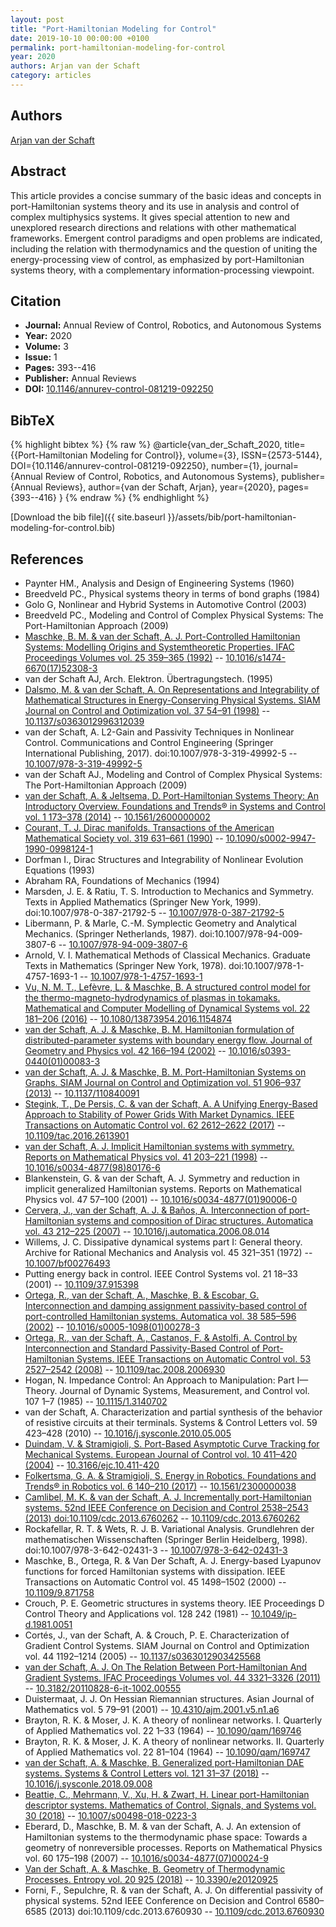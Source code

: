 ```yaml
---
layout: post
title: "Port-Hamiltonian Modeling for Control"
date: 2019-10-10 00:00:00 +0100
permalink: port-hamiltonian-modeling-for-control
year: 2020
authors: Arjan van der Schaft
category: articles
---
```

 
## Authors
[Arjan van der Schaft](authors/arjan-van-der-schaft)
 
## Abstract
 This article provides a concise summary of the basic ideas and concepts in port-Hamiltonian systems theory and its use in analysis and control of complex multiphysics systems. It gives special attention to new and unexplored research directions and relations with other mathematical frameworks. Emergent control paradigms and open problems are indicated, including the relation with thermodynamics and the question of uniting the energy-processing view of control, as emphasized by port-Hamiltonian systems theory, with a complementary information-processing viewpoint. 
 
## Citation
- **Journal:** Annual Review of Control, Robotics, and Autonomous Systems
- **Year:** 2020
- **Volume:** 3
- **Issue:** 1
- **Pages:** 393--416
- **Publisher:** Annual Reviews
- **DOI:** [10.1146/annurev-control-081219-092250](https://doi.org/10.1146/annurev-control-081219-092250)
 
## BibTeX
{% highlight bibtex %}
{% raw %}
@article{van_der_Schaft_2020,
  title={{Port-Hamiltonian Modeling for Control}},
  volume={3},
  ISSN={2573-5144},
  DOI={10.1146/annurev-control-081219-092250},
  number={1},
  journal={Annual Review of Control, Robotics, and Autonomous Systems},
  publisher={Annual Reviews},
  author={van der Schaft, Arjan},
  year={2020},
  pages={393--416}
}
{% endraw %}
{% endhighlight %}
 
[Download the bib file]({{ site.baseurl }}/assets/bib/port-hamiltonian-modeling-for-control.bib)
 
## References
- Paynter HM., Analysis and Design of Engineering Systems (1960)
- Breedveld PC., Physical systems theory in terms of bond graphs (1984)
- Golo G, Nonlinear and Hybrid Systems in Automotive Control (2003)
- Breedveld PC., Modeling and Control of Complex Physical Systems: The Port-Hamiltonian Approach (2009)
- [Maschke, B. M. & van der Schaft, A. J. Port-Controlled Hamiltonian Systems: Modelling Origins and Systemtheoretic Properties. IFAC Proceedings Volumes vol. 25 359–365 (1992)](port-controlled-hamiltonian-systems-modelling-origins-and-systemtheoretic-properties) -- [10.1016/s1474-6670(17)52308-3](https://doi.org/10.1016/s1474-6670(17)52308-3)
- van der Schaft AJ, Arch. Elektron. Übertragungstech. (1995)
- [Dalsmo, M. & van der Schaft, A. On Representations and Integrability of Mathematical Structures in Energy-Conserving Physical Systems. SIAM Journal on Control and Optimization vol. 37 54–91 (1998)](on-representations-and-integrability-of-mathematical-structures-in-energy-conserving-physical-systems) -- [10.1137/s0363012996312039](https://doi.org/10.1137/s0363012996312039)
- van der Schaft, A. L2-Gain and Passivity Techniques in Nonlinear Control. Communications and Control Engineering (Springer International Publishing, 2017). doi:10.1007/978-3-319-49992-5 -- [10.1007/978-3-319-49992-5](https://doi.org/10.1007/978-3-319-49992-5)
- van der Schaft AJ., Modeling and Control of Complex Physical Systems: The Port-Hamiltonian Approach (2009)
- [van der Schaft, A. & Jeltsema, D. Port-Hamiltonian Systems Theory: An Introductory Overview. Foundations and Trends® in Systems and Control vol. 1 173–378 (2014)](port-hamiltonian-systems-theory-an-introductory-overview) -- [10.1561/2600000002](https://doi.org/10.1561/2600000002)
- [Courant, T. J. Dirac manifolds. Transactions of the American Mathematical Society vol. 319 631–661 (1990)](dirac-manifolds) -- [10.1090/s0002-9947-1990-0998124-1](https://doi.org/10.1090/s0002-9947-1990-0998124-1)
- Dorfman I., Dirac Structures and Integrability of Nonlinear Evolution Equations (1993)
- Abraham RA, Foundations of Mechanics (1994)
- Marsden, J. E. & Ratiu, T. S. Introduction to Mechanics and Symmetry. Texts in Applied Mathematics (Springer New York, 1999). doi:10.1007/978-0-387-21792-5 -- [10.1007/978-0-387-21792-5](https://doi.org/10.1007/978-0-387-21792-5)
- Libermann, P. & Marle, C.-M. Symplectic Geometry and Analytical Mechanics. (Springer Netherlands, 1987). doi:10.1007/978-94-009-3807-6 -- [10.1007/978-94-009-3807-6](https://doi.org/10.1007/978-94-009-3807-6)
- Arnold, V. I. Mathematical Methods of Classical Mechanics. Graduate Texts in Mathematics (Springer New York, 1978). doi:10.1007/978-1-4757-1693-1 -- [10.1007/978-1-4757-1693-1](https://doi.org/10.1007/978-1-4757-1693-1)
- [Vu, N. M. T., Lefèvre, L. & Maschke, B. A structured control model for the thermo-magneto-hydrodynamics of plasmas in tokamaks. Mathematical and Computer Modelling of Dynamical Systems vol. 22 181–206 (2016)](a-structured-control-model-for-the-thermo-magneto-hydrodynamics-of-plasmas-in-tokamaks) -- [10.1080/13873954.2016.1154874](https://doi.org/10.1080/13873954.2016.1154874)
- [van der Schaft, A. J. & Maschke, B. M. Hamiltonian formulation of distributed-parameter systems with boundary energy flow. Journal of Geometry and Physics vol. 42 166–194 (2002)](hamiltonian-formulation-of-distributed-parameter-systems-with-boundary-energy-flow) -- [10.1016/s0393-0440(01)00083-3](https://doi.org/10.1016/s0393-0440(01)00083-3)
- [van der Schaft, A. J. & Maschke, B. M. Port-Hamiltonian Systems on Graphs. SIAM Journal on Control and Optimization vol. 51 906–937 (2013)](port-hamiltonian-systems-on-graphs) -- [10.1137/110840091](https://doi.org/10.1137/110840091)
- [Stegink, T., De Persis, C. & van der Schaft, A. A Unifying Energy-Based Approach to Stability of Power Grids With Market Dynamics. IEEE Transactions on Automatic Control vol. 62 2612–2622 (2017)](a-unifying-energy-based-approach-to-stability-of-power-grids-with-market-dynamics) -- [10.1109/tac.2016.2613901](https://doi.org/10.1109/tac.2016.2613901)
- [van der Schaft, A. J. Implicit Hamiltonian systems with symmetry. Reports on Mathematical Physics vol. 41 203–221 (1998)](implicit-hamiltonian-systems-with-symmetry) -- [10.1016/s0034-4877(98)80176-6](https://doi.org/10.1016/s0034-4877(98)80176-6)
- Blankenstein, G. & van der Schaft, A. J. Symmetry and reduction in implicit generalized Hamiltonian systems. Reports on Mathematical Physics vol. 47 57–100 (2001) -- [10.1016/s0034-4877(01)90006-0](https://doi.org/10.1016/s0034-4877(01)90006-0)
- [Cervera, J., van der Schaft, A. J. & Baños, A. Interconnection of port-Hamiltonian systems and composition of Dirac structures. Automatica vol. 43 212–225 (2007)](interconnection-of-port-hamiltonian-systems-and-composition-of-dirac-structures) -- [10.1016/j.automatica.2006.08.014](https://doi.org/10.1016/j.automatica.2006.08.014)
- Willems, J. C. Dissipative dynamical systems part I: General theory. Archive for Rational Mechanics and Analysis vol. 45 321–351 (1972) -- [10.1007/bf00276493](https://doi.org/10.1007/bf00276493)
- Putting energy back in control. IEEE Control Systems vol. 21 18–33 (2001) -- [10.1109/37.915398](https://doi.org/10.1109/37.915398)
- [Ortega, R., van der Schaft, A., Maschke, B. & Escobar, G. Interconnection and damping assignment passivity-based control of port-controlled Hamiltonian systems. Automatica vol. 38 585–596 (2002)](interconnection-and-damping-assignment-passivity-based-control-of-port-controlled-hamiltonian-systems) -- [10.1016/s0005-1098(01)00278-3](https://doi.org/10.1016/s0005-1098(01)00278-3)
- [Ortega, R., van der Schaft, A., Castanos, F. & Astolfi, A. Control by Interconnection and Standard Passivity-Based Control of Port-Hamiltonian Systems. IEEE Transactions on Automatic Control vol. 53 2527–2542 (2008)](control-by-interconnection-and-standard-passivity-based-control-of-port-hamiltonian-systems) -- [10.1109/tac.2008.2006930](https://doi.org/10.1109/tac.2008.2006930)
- Hogan, N. Impedance Control: An Approach to Manipulation: Part I—Theory. Journal of Dynamic Systems, Measurement, and Control vol. 107 1–7 (1985) -- [10.1115/1.3140702](https://doi.org/10.1115/1.3140702)
- van der Schaft, A. Characterization and partial synthesis of the behavior of resistive circuits at their terminals. Systems &amp; Control Letters vol. 59 423–428 (2010) -- [10.1016/j.sysconle.2010.05.005](https://doi.org/10.1016/j.sysconle.2010.05.005)
- [Duindam, V. & Stramigioli, S. Port-Based Asymptotic Curve Tracking for Mechanical Systems. European Journal of Control vol. 10 411–420 (2004)](port-based-asymptotic-curve-tracking-for-mechanical-systems) -- [10.3166/ejc.10.411-420](https://doi.org/10.3166/ejc.10.411-420)
- [Folkertsma, G. A. & Stramigioli, S. Energy in Robotics. Foundations and Trends® in Robotics vol. 6 140–210 (2017)](energy-in-robotics) -- [10.1561/2300000038](https://doi.org/10.1561/2300000038)
- [Camlibel, M. K. & van der Schaft, A. J. Incrementally port-Hamiltonian systems. 52nd IEEE Conference on Decision and Control 2538–2543 (2013) doi:10.1109/cdc.2013.6760262](incrementally-port-hamiltonian-systems) -- [10.1109/cdc.2013.6760262](https://doi.org/10.1109/cdc.2013.6760262)
- Rockafellar, R. T. & Wets, R. J. B. Variational Analysis. Grundlehren der mathematischen Wissenschaften (Springer Berlin Heidelberg, 1998). doi:10.1007/978-3-642-02431-3 -- [10.1007/978-3-642-02431-3](https://doi.org/10.1007/978-3-642-02431-3)
- Maschke, B., Ortega, R. & Van Der Schaft, A. J. Energy-based Lyapunov functions for forced Hamiltonian systems with dissipation. IEEE Transactions on Automatic Control vol. 45 1498–1502 (2000) -- [10.1109/9.871758](https://doi.org/10.1109/9.871758)
- Crouch, P. E. Geometric structures in systems theory. IEE Proceedings D Control Theory and Applications vol. 128 242 (1981) -- [10.1049/ip-d.1981.0051](https://doi.org/10.1049/ip-d.1981.0051)
- Cortés, J., van der Schaft, A. & Crouch, P. E. Characterization of Gradient Control Systems. SIAM Journal on Control and Optimization vol. 44 1192–1214 (2005) -- [10.1137/s0363012903425568](https://doi.org/10.1137/s0363012903425568)
- [van der Schaft, A. J. On The Relation Between Port-Hamiltonian And Gradient Systems. IFAC Proceedings Volumes vol. 44 3321–3326 (2011)](on-the-relation-between-port-hamiltonian-and-gradient-systems) -- [10.3182/20110828-6-it-1002.00555](https://doi.org/10.3182/20110828-6-it-1002.00555)
- Duistermaat, J. J. On Hessian Riemannian structures. Asian Journal of Mathematics vol. 5 79–91 (2001) -- [10.4310/ajm.2001.v5.n1.a6](https://doi.org/10.4310/ajm.2001.v5.n1.a6)
- Brayton, R. K. & Moser, J. K. A theory of nonlinear networks. I. Quarterly of Applied Mathematics vol. 22 1–33 (1964) -- [10.1090/qam/169746](https://doi.org/10.1090/qam/169746)
- Brayton, R. K. & Moser, J. K. A theory of nonlinear networks. II. Quarterly of Applied Mathematics vol. 22 81–104 (1964) -- [10.1090/qam/169747](https://doi.org/10.1090/qam/169747)
- [van der Schaft, A. & Maschke, B. Generalized port-Hamiltonian DAE systems. Systems &amp; Control Letters vol. 121 31–37 (2018)](generalized-port-hamiltonian-dae-systems) -- [10.1016/j.sysconle.2018.09.008](https://doi.org/10.1016/j.sysconle.2018.09.008)
- [Beattie, C., Mehrmann, V., Xu, H. & Zwart, H. Linear port-Hamiltonian descriptor systems. Mathematics of Control, Signals, and Systems vol. 30 (2018)](linear-port-hamiltonian-descriptor-systems) -- [10.1007/s00498-018-0223-3](https://doi.org/10.1007/s00498-018-0223-3)
- Eberard, D., Maschke, B. M. & van der Schaft, A. J. An extension of Hamiltonian systems to the thermodynamic phase space: Towards a geometry of nonreversible processes. Reports on Mathematical Physics vol. 60 175–198 (2007) -- [10.1016/s0034-4877(07)00024-9](https://doi.org/10.1016/s0034-4877(07)00024-9)
- [Van der Schaft, A. & Maschke, B. Geometry of Thermodynamic Processes. Entropy vol. 20 925 (2018)](geometry-of-thermodynamic-processes) -- [10.3390/e20120925](https://doi.org/10.3390/e20120925)
- Forni, F., Sepulchre, R. & van der Schaft, A. J. On differential passivity of physical systems. 52nd IEEE Conference on Decision and Control 6580–6585 (2013) doi:10.1109/cdc.2013.6760930 -- [10.1109/cdc.2013.6760930](https://doi.org/10.1109/cdc.2013.6760930)

